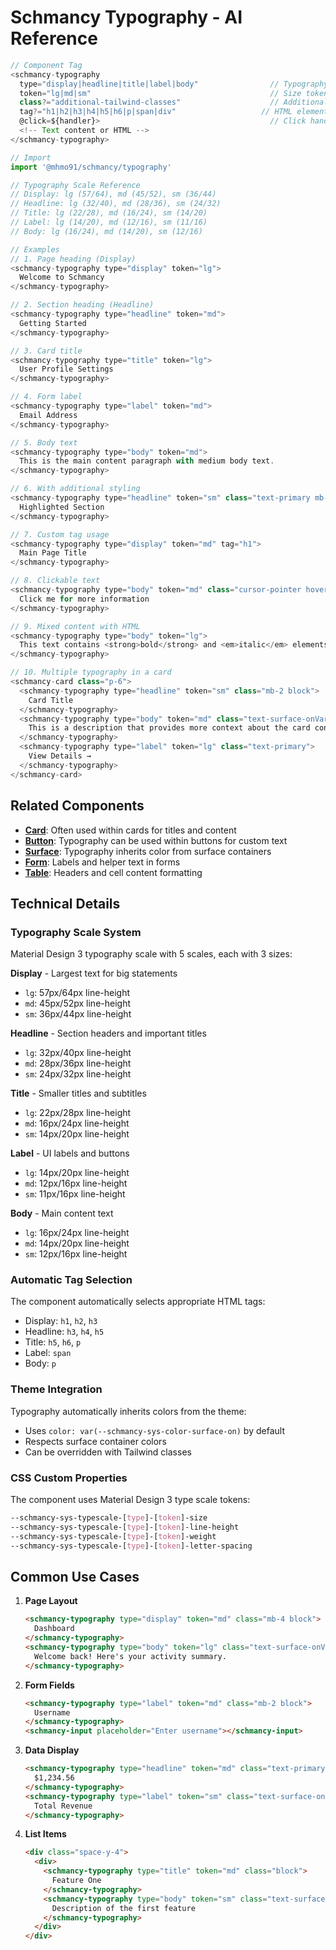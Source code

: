 # Schmancy Typography - AI Reference

```js
// Component Tag
<schmancy-typography
  type="display|headline|title|label|body"                // Typography scale type
  token="lg|md|sm"                                        // Size token within type
  class?="additional-tailwind-classes"                    // Additional styling
  tag?="h1|h2|h3|h4|h5|h6|p|span|div"                   // HTML element (auto-determined by type/token)
  @click=${handler}>                                      // Click handler
  <!-- Text content or HTML -->
</schmancy-typography>

// Import
import '@mhmo91/schmancy/typography'

// Typography Scale Reference
// Display: lg (57/64), md (45/52), sm (36/44)
// Headline: lg (32/40), md (28/36), sm (24/32)
// Title: lg (22/28), md (16/24), sm (14/20)
// Label: lg (14/20), md (12/16), sm (11/16)
// Body: lg (16/24), md (14/20), sm (12/16)

// Examples
// 1. Page heading (Display)
<schmancy-typography type="display" token="lg">
  Welcome to Schmancy
</schmancy-typography>

// 2. Section heading (Headline)
<schmancy-typography type="headline" token="md">
  Getting Started
</schmancy-typography>

// 3. Card title
<schmancy-typography type="title" token="lg">
  User Profile Settings
</schmancy-typography>

// 4. Form label
<schmancy-typography type="label" token="md">
  Email Address
</schmancy-typography>

// 5. Body text
<schmancy-typography type="body" token="md">
  This is the main content paragraph with medium body text.
</schmancy-typography>

// 6. With additional styling
<schmancy-typography type="headline" token="sm" class="text-primary mb-4">
  Highlighted Section
</schmancy-typography>

// 7. Custom tag usage
<schmancy-typography type="display" token="md" tag="h1">
  Main Page Title
</schmancy-typography>

// 8. Clickable text
<schmancy-typography type="body" token="md" class="cursor-pointer hover:text-primary" @click="${handleClick}">
  Click me for more information
</schmancy-typography>

// 9. Mixed content with HTML
<schmancy-typography type="body" token="lg">
  This text contains <strong>bold</strong> and <em>italic</em> elements.
</schmancy-typography>

// 10. Multiple typography in a card
<schmancy-card class="p-6">
  <schmancy-typography type="headline" token="sm" class="mb-2 block">
    Card Title
  </schmancy-typography>
  <schmancy-typography type="body" token="md" class="text-surface-onVariant mb-4 block">
    This is a description that provides more context about the card content.
  </schmancy-typography>
  <schmancy-typography type="label" token="lg" class="text-primary">
    View Details →
  </schmancy-typography>
</schmancy-card>
```

## Related Components
- **[Card](./card.md)**: Often used within cards for titles and content
- **[Button](./button.md)**: Typography can be used within buttons for custom text
- **[Surface](./surface.md)**: Typography inherits color from surface containers
- **[Form](./form.md)**: Labels and helper text in forms
- **[Table](./table.md)**: Headers and cell content formatting

## Technical Details

### Typography Scale System
Material Design 3 typography scale with 5 scales, each with 3 sizes:

**Display** - Largest text for big statements
- `lg`: 57px/64px line-height
- `md`: 45px/52px line-height
- `sm`: 36px/44px line-height

**Headline** - Section headers and important titles
- `lg`: 32px/40px line-height
- `md`: 28px/36px line-height
- `sm`: 24px/32px line-height

**Title** - Smaller titles and subtitles
- `lg`: 22px/28px line-height
- `md`: 16px/24px line-height
- `sm`: 14px/20px line-height

**Label** - UI labels and buttons
- `lg`: 14px/20px line-height
- `md`: 12px/16px line-height
- `sm`: 11px/16px line-height

**Body** - Main content text
- `lg`: 16px/24px line-height
- `md`: 14px/20px line-height
- `sm`: 12px/16px line-height

### Automatic Tag Selection
The component automatically selects appropriate HTML tags:
- Display: `h1`, `h2`, `h3`
- Headline: `h3`, `h4`, `h5`
- Title: `h5`, `h6`, `p`
- Label: `span`
- Body: `p`

### Theme Integration
Typography automatically inherits colors from the theme:
- Uses `color: var(--schmancy-sys-color-surface-on)` by default
- Respects surface container colors
- Can be overridden with Tailwind classes

### CSS Custom Properties
The component uses Material Design 3 type scale tokens:
```css
--schmancy-sys-typescale-[type]-[token]-size
--schmancy-sys-typescale-[type]-[token]-line-height
--schmancy-sys-typescale-[type]-[token]-weight
--schmancy-sys-typescale-[type]-[token]-letter-spacing
```

## Common Use Cases

1. **Page Layout**
   ```html
   <schmancy-typography type="display" token="md" class="mb-4 block">
     Dashboard
   </schmancy-typography>
   <schmancy-typography type="body" token="lg" class="text-surface-onVariant block">
     Welcome back! Here's your activity summary.
   </schmancy-typography>
   ```

2. **Form Fields**
   ```html
   <schmancy-typography type="label" token="md" class="mb-2 block">
     Username
   </schmancy-typography>
   <schmancy-input placeholder="Enter username"></schmancy-input>
   ```

3. **Data Display**
   ```html
   <schmancy-typography type="headline" token="md" class="text-primary block">
     $1,234.56
   </schmancy-typography>
   <schmancy-typography type="label" token="sm" class="text-surface-onVariant">
     Total Revenue
   </schmancy-typography>
   ```

4. **List Items**
   ```html
   <div class="space-y-4">
     <div>
       <schmancy-typography type="title" token="md" class="block">
         Feature One
       </schmancy-typography>
       <schmancy-typography type="body" token="sm" class="text-surface-onVariant block">
         Description of the first feature
       </schmancy-typography>
     </div>
   </div>
   ```